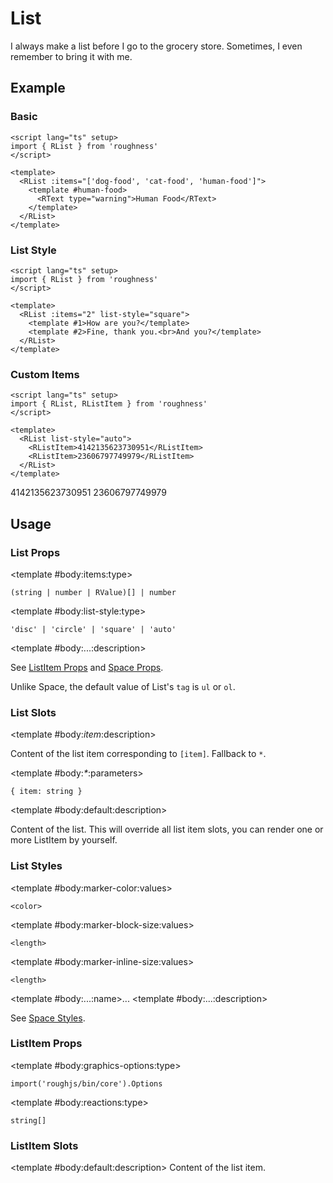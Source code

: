 <script lang="ts" setup>
import { RDetails, RList, RListItem, RSpace, RTable, RText } from 'roughness'
</script>

# List

I always make a list before I go to the grocery store. Sometimes, I even remember to bring it with me.

## Example

### Basic

<RDetails>
  <template #summary>Show Code</template>

```vue
<script lang="ts" setup>
import { RList } from 'roughness'
</script>

<template>
  <RList :items="['dog-food', 'cat-food', 'human-food']">
    <template #human-food>
      <RText type="warning">Human Food</RText>
    </template>
  </RList>
</template>
```

</RDetails>

<RList :items="['dog-food', 'cat-food', 'human-food']">
  <template #human-food>
    <RText type="warning">Human Food</RText>
  </template>
</RList>

### List Style

<RDetails>
  <template #summary>Show Code</template>

```vue
<script lang="ts" setup>
import { RList } from 'roughness'
</script>

<template>
  <RList :items="2" list-style="square">
    <template #1>How are you?</template>
    <template #2>Fine, thank you.<br>And you?</template>
  </RList>
</template>
```

</RDetails>

<RList :items="2" list-style="square">
  <template #1>How are you?</template>
  <template #2>Fine, thank you.<br>And you?</template>
</RList>

### Custom Items

<RDetails>
  <template #summary>Show Code</template>

```vue
<script lang="ts" setup>
import { RList, RListItem } from 'roughness'
</script>

<template>
  <RList list-style="auto">
    <RListItem>4142135623730951</RListItem>
    <RListItem>23606797749979</RListItem>
  </RList>
</template>
```

</RDetails>

<RList list-style="auto">
  <RListItem>4142135623730951</RListItem>
  <RListItem>23606797749979</RListItem>
</RList>

## Usage

### List Props

<RSpace overflow>
<RTable
  :columns="['name', 'type', 'default', 'description']"
  :rows="['items', 'list-style', '...']"
>
  <template #body:*:name="{ row }">{{ row }}</template>

  <template #body:items:type>

  `(string | number | RValue)[] | number`

  </template>
  <template #body:items:default>

  <RText type="error">Required</RText>.

  Or use [Custom Items](#custom-items).

  </template>
  <template #body:items:description>

  Item keys or data.

  See [List Rendering](/guide/specs#list-rendering).

  </template>

  <template #body:list-style:type>

  `'disc' | 'circle' | 'square' | 'auto'`

  </template>
  <template #body:list-style:default>

  `'disc'`

  </template>
  <template #body:list-style:description>

  Marker style of the list. See [`list-style-type`](https://developer.mozilla.org/en-US/docs/Web/CSS/list-style-type).

  When specified as `auto`, the list will be **ordered** and the markers will be drawn by the user agent.

  </template>

  <template #body:...:description>

  See [ListItem Props](#listitem-props) and [Space Props](/components/space#props).

  Unlike Space, the default value of List's `tag` is `ul` or `ol`.

  </template>
</RTable>
</RSpace>

### List Slots

<RSpace overflow>
<RTable
  :columns="['name', 'parameters', 'description']"
  :rows="['_item_', '_*_', 'default']"
>
  <template #body:*:name="{ row }">{{ row.replace(/_(\w+)_/g, '[$1]').replace(/_\*_/g, '*') }}</template>

  <template #body:_item_:description>

  Content of the list item corresponding to `[item]`. Fallback to `*`.

  </template>

  <template #body:_*_:parameters>

  `{ item: string }`

  </template>
  <template #body:_*_:description>

  Content of each list item. Defaults to `startCase(keyOf(item))`.

  </template>

  <template #body:default:description>

  Content of the list. This will override all list item slots, you can render one or more ListItem by yourself.

  </template>
</RTable>
</RSpace>

### List Styles

<RSpace overflow>
<RTable
  :columns="['name', 'values', 'default', 'description']"
  :rows="['marker-color', 'marker-block-size', 'marker-inline-size', '...']"
>
  <template #body:*:name="{ row }">--r-list-{{ row }}</template>

  <template #body:marker-color:values>

  `<color>`

  </template>
  <template #body:marker-color:default>

  `var(--r-common-primary-color)`

  </template>
  <template #body:marker-color:description>
    Color of the list marker.
  </template>

  <template #body:marker-block-size:values>

  `<length>`

  </template>
  <template #body:marker-block-size:default>

  `var(--r-common-line-height)`

  </template>
  <template #body:marker-block-size:description>
    Area height of the list marker.
  </template>

  <template #body:marker-inline-size:values>

  `<length>`

  </template>
  <template #body:marker-inline-size:default>

  `1.5em`

  </template>
  <template #body:marker-inline-size:description>
    Area width of the list marker.
  </template>

  <template #body:...:name>...</template>
  <template #body:...:description>

  See [Space Styles](/components/space#styles).

  </template>
</RTable>
</RSpace>

### ListItem Props

<RSpace overflow>
<RTable
  :columns="['name', 'type', 'default', 'description']"
  :rows="['graphics-options', 'reactions']"
>
  <template #body:*:name="{ row }">{{ row }}</template>

  <template #body:graphics-options:type>

  `import('roughjs/bin/core').Options`

  </template>
  <template #body:graphics-options:description>

  [Options for Rough.js](https://github.com/rough-stuff/rough/wiki#options).

  See [Graphics Configuration](/components/graphics#component-prop).

  </template>

  <template #body:reactions:type>

  `string[]`

  </template>
  <template #body:reactions:default>

  `[]`

  </template>
  <template #body:reactions:description>

  States that trigger graphics redrawing.

  See [Reactions](/guide/theme#reactions).

  </template>
</RTable>
</RSpace>

### ListItem Slots

<RSpace overflow>
<RTable
  :columns="['name', 'parameters', 'description']"
  :rows="['default']"
>
  <template #body:*:name="{ row }">{{ row }}</template>

  <template #body:default:description>
    Content of the list item.
  </template>
</RTable>
</RSpace>
